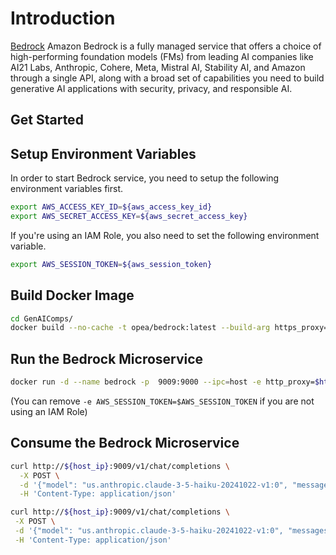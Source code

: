# Introduction

[Bedrock](https://aws.amazon.com/bedrock) Amazon Bedrock is a fully managed service that offers a choice of high-performing foundation models (FMs) from leading AI companies like AI21 Labs, Anthropic, Cohere, Meta, Mistral AI, Stability AI, and Amazon through a single API, along with a broad set of capabilities you need to build generative AI applications with security, privacy, and responsible AI.

## Get Started

## Setup Environment Variables

In order to start Bedrock service, you need to setup the following environment variables first.

```bash
export AWS_ACCESS_KEY_ID=${aws_access_key_id}
export AWS_SECRET_ACCESS_KEY=${aws_secret_access_key}
```

If you're using an IAM Role, you also need to set the following environment variable.

```bash
export AWS_SESSION_TOKEN=${aws_session_token}
```

## Build Docker Image

```bash
cd GenAIComps/
docker build --no-cache -t opea/bedrock:latest --build-arg https_proxy=$https_proxy --build-arg http_proxy=$http_proxy -f comps/llms/src/text-generation/Dockerfile .
```

## Run the Bedrock Microservice

```bash
docker run -d --name bedrock -p  9009:9000 --ipc=host -e http_proxy=$http_proxy -e https_proxy=$https_proxy -e LLM_COMPONENT_NAME="OpeaTextGenBedrock" -e AWS_ACCESS_KEY_ID=$AWS_ACCESS_KEY_ID -e AWS_SECRET_ACCESS_KEY=$AWS_SECRET_ACCESS_KEY -e AWS_SESSION_TOKEN=$AWS_SESSION_TOKEN opea/bedrock:latest
```

(You can remove `-e AWS_SESSION_TOKEN=$AWS_SESSION_TOKEN` if you are not using an IAM Role)

## Consume the Bedrock Microservice

```bash
curl http://${host_ip}:9009/v1/chat/completions \
  -X POST \
  -d '{"model": "us.anthropic.claude-3-5-haiku-20241022-v1:0", "messages": [{"role": "user", "content": "What is Deep Learning?"}], "max_tokens":17}' \
  -H 'Content-Type: application/json'

curl http://${host_ip}:9009/v1/chat/completions \
 -X POST \
 -d '{"model": "us.anthropic.claude-3-5-haiku-20241022-v1:0", "messages": [{"role": "user", "content": "What is Deep Learning?"}], "max_tokens":17, "stream": "true"}' \
 -H 'Content-Type: application/json'
```
